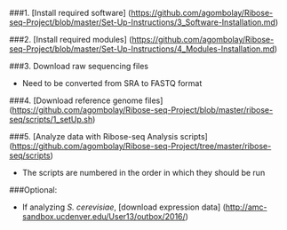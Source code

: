 ###1. [Install required software] (https://github.com/agombolay/Ribose-seq-Project/blob/master/Set-Up-Instructions/3_Software-Installation.md)

###2. [Install required modules] (https://github.com/agombolay/Ribose-seq-Project/blob/master/Set-Up-Instructions/4_Modules-Installation.md)

###3. Download raw sequencing files
* Need to be converted from SRA to FASTQ format

###4. [Download reference genome files] (https://github.com/agombolay/Ribose-seq-Project/blob/master/ribose-seq/scripts/1_setUp.sh)

###5. [Analyze data with Ribose-seq Analysis scripts]
(https://github.com/agombolay/Ribose-seq-Project/tree/master/ribose-seq/scripts)
* The scripts are numbered in the order in which they should be run

###Optional:
* If analyzing *S. cerevisiae*, [download expression data] (http://amc-sandbox.ucdenver.edu/User13/outbox/2016/)
